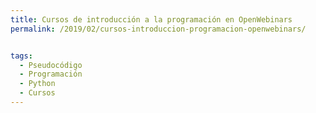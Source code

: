 ```yaml
---
title: Cursos de introducción a la programación en OpenWebinars
permalink: /2019/02/cursos-introduccion-programacion-openwebinars/


tags:
  - Pseudocódigo
  - Programación
  - Python
  - Cursos
---
```

